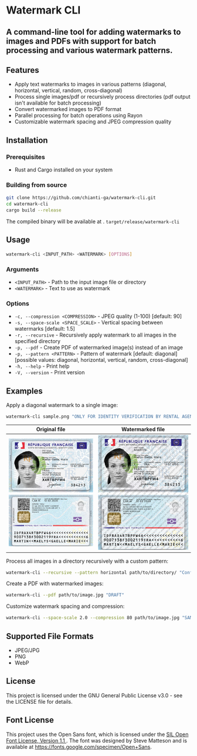 # Watermark CLI

A command-line tool for adding watermarks to images and PDFs with support for batch processing and various watermark patterns.
--

## Features

- Apply text watermarks to images in various patterns (diagonal, horizontal, vertical, random, cross-diagonal)
- Process single images/pdf or recursively process directories (pdf output isn't available for batch processing)
- Convert watermarked images to PDF format
- Parallel processing for batch operations using Rayon
- Customizable watermark spacing and JPEG compression quality

## Installation

### Prerequisites

- Rust and Cargo installed on your system

### Building from source

``` bash
git clone https://github.com/chianti-ga/watermark-cli.git
cd watermark-cli
cargo build --release
```

The compiled binary will be available at . `target/release/watermark-cli`

## Usage

``` bash
watermark-cli <INPUT_PATH> <WATERMARK> [OPTIONS]
```

### Arguments

- `<INPUT_PATH>` - Path to the input image file or directory
- `<WATERMARK>` - Text to use as watermark

### Options

- `-c, --compression <COMPRESSION>` - JPEG quality (1-100) [default: 90]
- `-s, --space-scale <SPACE_SCALE>` - Vertical spacing between watermarks [default: 1.5]
- `-r, --recursive` - Recursively apply watermark to all images in the specified directory
- `-p, --pdf` - Create PDF of watermarked image(s) instead of an image
- `-p, --pattern <PATTERN>` - Pattern of
  watermark [default: diagonal] [possible values: diagonal, horizontal, vertical, random, cross-diagonal]
- `-h, --help` - Print help
- `-V, --version` - Print version

## Examples

Apply a diagonal watermark to a single image:

``` bash
watermark-cli sample.png "ONLY FOR IDENTITY VERIFICATION BY RENTAL AGENCY"
```

| Original file                         | Watermarked file                                   |
|---------------------------------------|----------------------------------------------------|
| ![Original file](exemples/sample.png) | ![Watermarked file](exemples/sample_watermark.png) |

Process all images in a directory recursively with a custom pattern:

``` bash
watermark-cli --recursive --pattern horizontal path/to/directory/ "Confidential"
```

Create a PDF with watermarked images:

``` bash
watermark-cli --pdf path/to/image.jpg "DRAFT"
```

Customize watermark spacing and compression:

``` bash
watermark-cli --space-scale 2.0 --compression 80 path/to/image.jpg "SAMPLE"
```

## Supported File Formats

- JPEG/JPG
- PNG
- WebP

## License

This project is licensed under the GNU General Public License v3.0 - see the LICENSE file for details.

## Font License

This project uses the Open Sans font, which is licensed under
the [SIL Open Font License, Version 1.1 ](https://openfontlicense.org/open-font-license-official-text/).
The font was designed by Steve Matteson and is available at https://fonts.google.com/specimen/Open+Sans.